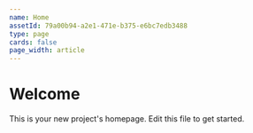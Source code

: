```yaml
---
name: Home
assetId: 79a00b94-a2e1-471e-b375-e6bc7edb3488
type: page
cards: false
page_width: article
---
```


# Welcome

This is your new project's homepage. Edit this file to get started.
